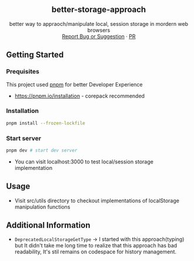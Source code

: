<div align="center">
  <h2 align="center">better-storage-approach</h2>

  <p align="center">
    better way to appraoch/manipulate local, session storage in mordern web browsers
    <br />
    <a href="https://github.com/IwannabeRealnerD/better-storage-approach/issues">Report Bug or Suggestion</a>
    ·
    <a href="https://github.com/IwannabeRealnerD/better-storage-approach/pulls">PR</a>
  </p>
</div>

## Getting Started

### Prequisites

This project used [pnpm](https://pnpm.io) for better Developer Experience

- https://pnpm.io/installation - corepack recommended

### Installation

```bash
pnpm install --frozen-lockfile
```

### Start server

```bash
pnpm dev # start dev server
```

- You can visit localhost:3000 to test local/session storage implementation

## Usage

- Visit src/utils directory to checkout implementations of localStorage manipulation functions

## Additional Information

- `DeprecatedLocalStorageGetType` -> I started with this approach(typing) but It didn't take me long time to realize that this approach has bad readability, It's stil remains on codespace for history management.
